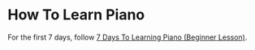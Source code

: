 # How To Learn Piano

For the first 7 days, follow [7 Days To Learning Piano (Beginner Lesson)](https://www.youtube.com/watch?v=bzNKQ2FkEJI).
